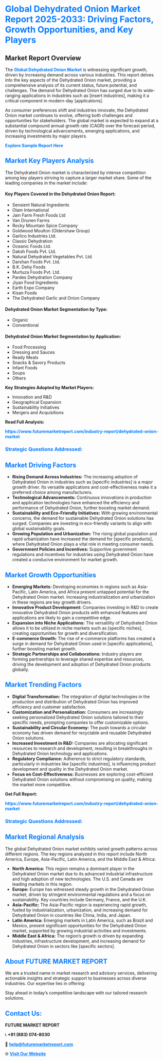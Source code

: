 <h1 style="color: #007BFF;">Global Dehydrated Onion Market Report 2025-2033: Driving Factors, Growth Opportunities, and Key Players</h1>

<section id="overview">
<h2>Market Report Overview</h2>
<p>The <a href="https://www.futuremarketreport.com/industry-report/dehydrated-onion-market" style="color: #007BFF; text-decoration: none;"><strong>Global Dehydrated Onion Market</strong></a> is witnessing significant growth, driven by increasing demand across various industries. This report delves into the key aspects of the Dehydrated Onion market, providing a comprehensive analysis of its current status, future potential, and challenges. The demand for Dehydrated Onion has surged due to its wide-ranging applications in industries such as [insert industries], making it a critical component in modern-day [applications].</p>
<p>As consumer preferences shift and industries innovate, the Dehydrated Onion market continues to evolve, offering both challenges and opportunities for stakeholders. The global market is expected to expand at a substantial compound annual growth rate (CAGR) over the forecast period, driven by technological advancements, emerging applications, and increasing investments by major players.</p>
</section>

<section id="overview">
<p><a href="https://www.futuremarketreport.com/request-sample/reportId=57737" style="color: #007BFF; text-decoration: none;"><strong>Explore Sample Report Here</strong></a></p>
</section>

<section id="key-players">
<h2 style="color: #007BFF;">Market Key Players Analysis</h2>
<p>The Dehydrated Onion market is characterized by intense competition among key players striving to capture a larger market share. Some of the leading companies in the market include:</p>
<h4>Key Players Covered in the Dehydrated Onion Report:</h4>
<ul><li>Sensient Natural Ingredients</li><li>Olam International</li><li>Jain Farm Fresh Foods Ltd</li><li>Van Drunen Farms</li><li>Rocky Mountain Spice Company</li><li>Goldwood Moulton (Oldershaw Group)</li><li>Garlico Industries Ltd.</li><li>Classic Dehydration</li><li>Oceanic Foods Ltd.</li><li>Daksh Foods Pvt. Ltd.</li><li>Natural Dehydrated Vegetables Pvt. Ltd.</li><li>Darshan Foods Pvt. Ltd.</li><li>B.K. Dehy Foods</li><li>Murtuza Foods Pvt. Ltd.</li><li>Pardes Dehydration Company</li><li>Jiyan Food Ingredients</li><li>Earth Expo Company</li><li>Kisan Foods</li><li>The Dehydrated Garlic and Onion Company</li></ul>
<h4>Dehydrated Onion Market Segmentation by Type:</h4>
<ul><li>Organic</li><li>Conventional</li></ul>

<h4>Dehydrated Onion Market Segmentation by Application:</h4>
<ul><li>Food Processing</li><li>Dressing and Sauces</li><li>Ready Meals</li><li>Snacks &amp; Savory Products</li><li>Infant Foods</li><li>Soups</li><li>Others</li></ul>
<p><strong>Key Strategies Adopted by Market Players:</strong></p>
<ul>
<li>Innovation and R&D</li>
<li>Geographical Expansion</li>
<li>Sustainability Initiatives</li>
<li>Mergers and Acquisitions</li>
</ul>
</section>

<section>
<p><strong>Read Full Analysis: </strong></p><a href="https://www.futuremarketreport.com/industry-report/dehydrated-onion-market" style="color: #007BFF; text-decoration: none;"><strong>https://www.futuremarketreport.com/industry-report/dehydrated-onion-market</strong></a>
<h3 style="color: #007BFF;">Strategic Questions Addressed:</h3>
</section>

<section id="driving-factors">
<h2 style="color: #007BFF;">Market Driving Factors</h2>
<ul>
<li><strong>Rising Demand Across Industries:</strong> The increasing adoption of Dehydrated Onion in industries such as [specific industries] is a major growth driver. Its versatile applications and cost-effectiveness make it a preferred choice among manufacturers.</li>
<li><strong>Technological Advancements:</strong> Continuous innovations in production and application technologies have enhanced the efficiency and performance of Dehydrated Onion, further boosting market demand.</li>
<li><strong>Sustainability and Eco-Friendly Initiatives:</strong> With growing environmental concerns, the demand for sustainable Dehydrated Onion solutions has surged. Companies are investing in eco-friendly variants to align with global sustainability goals.</li>
<li><strong>Growing Population and Urbanization:</strong> The rising global population and rapid urbanization have increased the demand for [specific products], where Dehydrated Onion plays a vital role in meeting consumer needs.</li>
<li><strong>Government Policies and Incentives:</strong> Supportive government regulations and incentives for industries using Dehydrated Onion have created a conducive environment for market growth.</li>
</ul>
</section>

<section id="growth-opportunities">
<h2 style="color: #007BFF;">Market Growth Opportunities</h2>
<ul>
<li><strong>Emerging Markets:</strong> Developing economies in regions such as Asia-Pacific, Latin America, and Africa present untapped potential for the Dehydrated Onion market. Increasing industrialization and urbanization in these regions are key growth drivers.</li>
<li><strong>Innovative Product Development:</strong> Companies investing in R&D to create innovative Dehydrated Onion products with enhanced features and applications are likely to gain a competitive edge.</li>
<li><strong>Expansion into Niche Applications:</strong> The versatility of Dehydrated Onion allows it to be utilized in niche markets such as [specific niches], creating opportunities for growth and diversification.</li>
<li><strong>E-commerce Growth:</strong> The rise of e-commerce platforms has created a surge in demand for Dehydrated Onion used in [specific applications], further boosting market growth.</li>
<li><strong>Strategic Partnerships and Collaborations:</strong> Industry players are forming partnerships to leverage shared expertise and resources, driving the development and adoption of Dehydrated Onion products globally.</li>
</ul>
</section>

<section id="trending-factors">
<h2 style="color: #007BFF;">Market Trending Factors</h2>
<ul>
<li><strong>Digital Transformation:</strong> The integration of digital technologies in the production and distribution of Dehydrated Onion has improved efficiency and customer satisfaction.</li>
<li><strong>Customization and Personalization:</strong> Consumers are increasingly seeking personalized Dehydrated Onion solutions tailored to their specific needs, prompting companies to offer customizable options.</li>
<li><strong>Sustainability and Circular Economy:</strong> The push towards a circular economy has driven demand for recyclable and reusable Dehydrated Onion solutions.</li>
<li><strong>Increased Investment in R&D:</strong> Companies are allocating significant resources to research and development, resulting in breakthroughs in Dehydrated Onion technology and applications.</li>
<li><strong>Regulatory Compliance:</strong> Adherence to strict regulatory standards, particularly in industries like [specific industries], is influencing product development and quality in the Dehydrated Onion market.</li>
<li><strong>Focus on Cost-Effectiveness:</strong> Businesses are exploring cost-efficient Dehydrated Onion solutions without compromising on quality, making the market more competitive.</li>
</ul>
</section>

<section>
<p><strong>Get Full Report: </strong></p><a href="https://www.futuremarketreport.com/industry-report/dehydrated-onion-market" style="color: #007BFF; text-decoration: none;"><strong>https://www.futuremarketreport.com/industry-report/dehydrated-onion-market</strong></a>
<h3 style="color: #007BFF;">Strategic Questions Addressed:</h3>
</section>


<section id="regional-analysis">
<h2 style="color: #007BFF;">Market Regional Analysis</h2>
<p>The global Dehydrated Onion market exhibits varied growth patterns across different regions. The key regions analyzed in this report include North America, Europe, Asia-Pacific, Latin America, and the Middle East & Africa:</p>
<ul>
<li><strong>North America:</strong> This region remains a dominant player in the Dehydrated Onion market due to its advanced industrial infrastructure and high adoption of new technologies. The U.S. and Canada are leading markets in this region.</li>
<li><strong>Europe:</strong> Europe has witnessed steady growth in the Dehydrated Onion market, driven by stringent environmental regulations and a focus on sustainability. Key countries include Germany, France, and the U.K.</li>
<li><strong>Asia-Pacific:</strong> The Asia-Pacific region is experiencing rapid growth, fueled by industrialization, urbanization, and increasing demand for Dehydrated Onion in countries like China, India, and Japan.</li>
<li><strong>Latin America:</strong> Emerging markets in Latin America, such as Brazil and Mexico, present significant opportunities for the Dehydrated Onion market, supported by growing industrial activities and investments.</li>
<li><strong>Middle East & Africa:</strong> The region’s growth is driven by expanding industries, infrastructure development, and increasing demand for Dehydrated Onion in sectors like [specific sectors].</li>
</ul>
</section>

<footer>
<h2 style="color: #007BFF;">About FUTURE MARKET REPORT</h2>
<p>We are a trusted name in market research and advisory services, delivering actionable insights and strategic support to businesses across diverse industries. Our expertise lies in offering:</p>

<p>Stay ahead in today’s competitive landscape with our tailored research solutions.</p>

<h2 style="color: #007BFF;">Contact Us:</h2>
<p><strong>FUTURE MARKET REPORT</strong></p>
<p>📞 <strong>+91 (883) 074-8030</strong></p>
<p>📧 <strong><a href="mailto:help@futuremarketreport.com" style="color: #007BFF;">help@futuremarketreport.com</a></strong></p>
<p>🌐 <strong><a href="https://www.futuremarketreport.com/" style="color: #007BFF;">Visit Our Website</a></strong></p>
</footer>